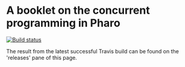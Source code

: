 # A booklet on the concurrent programming in Pharo

[![Build status][badge]][travis]

[travis]: https://travis-ci.org/SquareBracketAssociates/Booklet-ConcurrentProgramming
[badge]: https://travis-ci.org/SquareBracketAssociates/Booklet-ConcurrentProgramming.svg?branch=master

The result from the latest successful Travis build can be found on the 'releases' pane of this page. 
